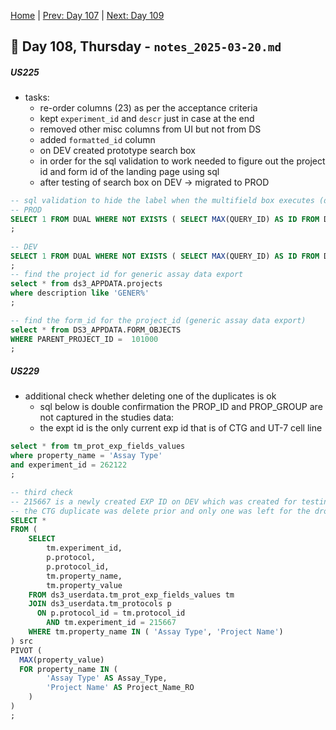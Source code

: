 [Home](../../main.md) | [Prev: Day 107](notes_2025-03-19.md) | [Next: Day 109](./notes_2025-03-21.md)

## 📝 Day 108, Thursday - `notes_2025-03-20.md`


##### US225
- tasks:
    * re-order columns (23) as per the acceptance criteria
    * kept `experiment_id` and `descr` just in case at the end
    * removed other misc columns from UI but not from DS
    * added `formatted_id` column
    * on DEV created prototype search box
    * in order for the sql validation to work needed to figure out the project id and form id of the landing page using sql
    * after testing of search box on DEV -> migrated to PROD

```sql
-- sql validation to hide the label when the multifield box executes (default behavior is to disappear)
-- PROD
SELECT 1 FROM DUAL WHERE NOT EXISTS ( SELECT MAX(QUERY_ID) AS ID FROM DS3_APPDATA.USER_QUERIES WHERE PROJECT_ID= 101000 AND FORM_ID=526)
;

-- DEV 
SELECT 1 FROM DUAL WHERE NOT EXISTS ( SELECT MAX(QUERY_ID) AS ID FROM DS3_APPDATA.USER_QUERIES WHERE PROJECT_ID= 106000 AND FORM_ID=53)
;
-- find the project id for generic assay data export
select * from ds3_APPDATA.projects
where description like 'GENER%'
;

-- find the form_id for the project_id (generic assay data export)
select * from DS3_APPDATA.FORM_OBJECTS
WHERE PARENT_PROJECT_ID =  101000
;
```

##### US229
- additional check whether deleting one of the duplicates is ok
    * sql below is double confirmation the PROP_ID and PROP_GROUP are not captured in the studies data:
    * the expt id is the only current exp id that is of CTG and UT-7 cell line

```sql
select * from tm_prot_exp_fields_values
where property_name = 'Assay Type'
and experiment_id = 262122
;

-- third check
-- 215667 is a newly created EXP ID on DEV which was created for testing
-- the CTG duplicate was delete prior and only one was left for the dropdown menu (with PROP_GROUP = 'CLD')
SELECT *
FROM (
    SELECT
        tm.experiment_id,
        p.protocol,
        p.protocol_id,
        tm.property_name,
        tm.property_value
    FROM ds3_userdata.tm_prot_exp_fields_values tm
    JOIN ds3_userdata.tm_protocols p
      ON p.protocol_id = tm.protocol_id
        AND tm.experiment_id = 215667
    WHERE tm.property_name IN ( 'Assay Type', 'Project Name')
) src
PIVOT (
  MAX(property_value)
  FOR property_name IN (
        'Assay Type' AS Assay_Type,
        'Project Name' AS Project_Name_RO
    )
)
;
```
